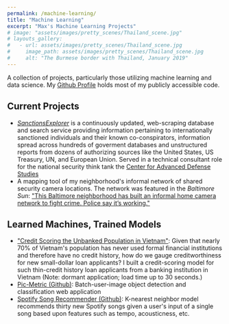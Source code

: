```yaml
---
permalink: /machine-learning/
title: "Machine Learning"
excerpt: "Max's Machine Learning Projects"
# image: "assets/images/pretty_scenes/Thailand_scene.jpg"
# layouts_gallery:
#   - url: assets/images/pretty_scenes/Thailand_scene.jpg
#     image_path: assets/images/pretty_scenes/Thailand_scene.jpg
#     alt: "The Burmese border with Thailand, January 2019"
---
```


A collection of projects, particularly those utilizing machine learning and data science. My [Github Profile](https://github.com/mefrem) holds most of my publicly accessible code.

## Current Projects

- [*SanctionsExplorer*](https://master.d2lar62teu450l.amplifyapp.com/) is a continuously updated, web-scraping database and search service providing information pertaining to internationally sanctioned individuals and their known co-conspirators, information spread across hundreds of goverment databases and unstructured reports from dozens of authorizing sources like the United States, US Treasury, UN, and European Union. Served in a technical consultant role for the national security think tank the [Center for Advanced Defense Studies](https://c4ads.org/)
- A mapping tool of my neighborhood's informal network of shared security camera locations. The network was featured in the *Baltimore Sun*: ["This Baltimore neighborhood has built an informal home camera network to fight crime. Police say it’s working."](https://www.baltimoresun.com/news/crime/bs-md-ci-cr-patterson-park-cameras-20191021-wng33b54ffe55ikbxt2arrxmka-story.html)

## Learned Machines, Trained Models

- ["Credit Scoring the Unbanked Population in Vietnam"](https://creditscoring-unbanked-vietnam.herokuapp.com/): Given that nearly 70% of Vietnam's population has never used formal financial institutions and therefore have no credit history, how do we gauge creditworthiness for new small-dollar loan applicants? I built a credit-scoring model for such thin-credit history loan applicants from a banking institution in Vietnam (Note: dormant application; load time up to 30 seconds.)
- [Pic-Metric (Github)](https://github.com/Build-Week-Pic-Metric-2/DataScience): Batch-user-image object detection and classification web application
- [Spotify Song Recommender (Github)](https://github.com/Build-Week-Spotify-Song-Suggester-1/Data-science): K-nearest neighbor model recommends thirty new Spotify songs given a user's input of a single song based upon features such as tempo, acousticness, etc.

